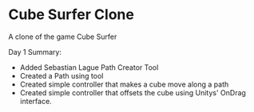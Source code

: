 # Cube Surfer Clone
 A clone of the game Cube Surfer
 
Day 1 Summary:
- Added Sebastian Lague Path Creator Tool
- Created a Path using tool
- Created simple controller that makes a cube move along a path
- Created simple controller that offsets the cube using Unitys' OnDrag interface. 
